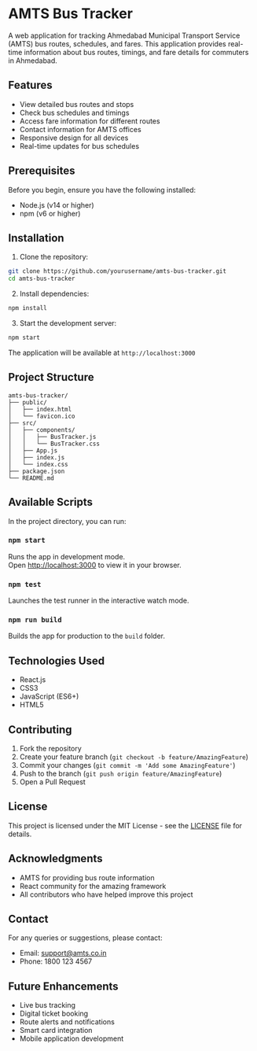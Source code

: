 # AMTS Bus Tracker

A web application for tracking Ahmedabad Municipal Transport Service (AMTS) bus routes, schedules, and fares. This application provides real-time information about bus routes, timings, and fare details for commuters in Ahmedabad.

## Features

- View detailed bus routes and stops
- Check bus schedules and timings
- Access fare information for different routes
- Contact information for AMTS offices
- Responsive design for all devices
- Real-time updates for bus schedules

## Prerequisites

Before you begin, ensure you have the following installed:
- Node.js (v14 or higher)
- npm (v6 or higher)

## Installation

1. Clone the repository:
```bash
git clone https://github.com/yourusername/amts-bus-tracker.git
cd amts-bus-tracker
```

2. Install dependencies:
```bash
npm install
```

3. Start the development server:
```bash
npm start
```

The application will be available at `http://localhost:3000`

## Project Structure

```
amts-bus-tracker/
├── public/
│   ├── index.html
│   └── favicon.ico
├── src/
│   ├── components/
│   │   ├── BusTracker.js
│   │   └── BusTracker.css
│   ├── App.js
│   ├── index.js
│   └── index.css
├── package.json
└── README.md
```

## Available Scripts

In the project directory, you can run:

### `npm start`

Runs the app in development mode.\
Open [http://localhost:3000](http://localhost:3000) to view it in your browser.

### `npm test`

Launches the test runner in the interactive watch mode.

### `npm run build`

Builds the app for production to the `build` folder.

## Technologies Used

- React.js
- CSS3
- JavaScript (ES6+)
- HTML5

## Contributing

1. Fork the repository
2. Create your feature branch (`git checkout -b feature/AmazingFeature`)
3. Commit your changes (`git commit -m 'Add some AmazingFeature'`)
4. Push to the branch (`git push origin feature/AmazingFeature`)
5. Open a Pull Request

## License

This project is licensed under the MIT License - see the [LICENSE](LICENSE) file for details.

## Acknowledgments

- AMTS for providing bus route information
- React community for the amazing framework
- All contributors who have helped improve this project

## Contact

For any queries or suggestions, please contact:
- Email: support@amts.co.in
- Phone: 1800 123 4567

## Future Enhancements

- Live bus tracking
- Digital ticket booking
- Route alerts and notifications
- Smart card integration
- Mobile application development 
